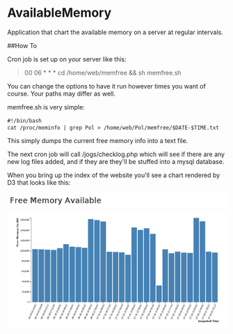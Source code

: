 AvailableMemory
================

Application that chart the available memory on a server at regular intervals. 


##How To

Cron job is set up on your server like this: 

>00 06 * * * cd /home/web/memfree && sh memfree.sh

You can change the options to have it run however times you want of course. Your paths may differ as well. 

memfree.sh is very simple:

```
#!/bin/bash
cat /proc/meminfo | grep Pol > /home/web/Pol/memfree/$DATE-$TIME.txt
```
This simply dumps the current free memory info into a text file. 

The next cron job will call /jogs/checklog.php which will see if there are any new log files added,
and if they are they'll be stuffed into a mysql database. 

When you bring up the index of the website you'll see a chart rendered by D3 that looks like this:

<img src="graph.png">
